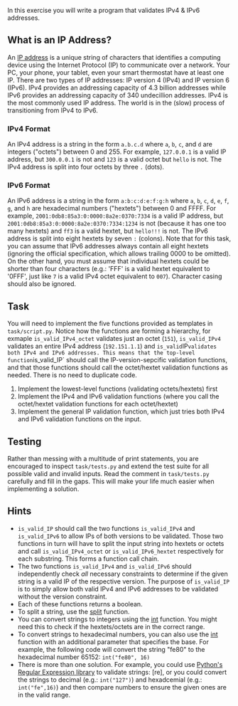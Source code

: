 In this exercise you will write a program that validates IPv4 & IPv6 addresses.

## What is an IP Address?

An [IP address](https://en.wikipedia.org/wiki/IP_address) is a unique string of characters that identifies a computing device using the Internet Protocol (IP) to communicate over a network. Your PC, your phone, your tablet, even your smart thermostat have at least one IP. There are two types of IP addresses: IP version 4 (IPv4) and IP version 6 (IPv6). IPv4 provides an addressing capacity of 4.3 billion addresses while IPv6 provides an addressing capacity of 340 undecillion addresses. IPv4 is the most commonly used IP address. The world is in the (slow) process of transitioning from IPv4 to IPv6.


### IPv4 Format
An IPv4 address is a string in the form `a.b.c.d` where `a`, `b`, `c`, and `d` are integers ("octets") between 0 and 255. For example, `127.0.0.1` is a valid IP address, but `300.0.0.1` is not and `123` is a valid octet but `hello` is not. The IPv4 address is split into four octets by three `.` (dots).


### IPv6 Format

 An IPv6 address is a string in the form `a:b:c:d:e:f:g:h` where `a`, `b`, `c`, `d`, `e`, `f`, `g`, and `h` are hexadecimal numbers ("hextets") between 0 and FFFF. For example, `2001:0db8:85a3:0:0000:8a2e:0370:7334` is a valid IP address, but `2001:0db8:85a3:0:0000:8a2e:0370:7334:1234` is not (because it has one too many hextets) and `ff3` is a valid hextet, but `hello!!!` is not. The IPv6 address is split into eight hextets by seven `:` (colons). Note that for this task, you can assume that IPv6 addresses always contain all eight hextets (ignoring the official specification, which allows trailing 0000 to be omitted). On the other hand, you must assume that individual hextets could be shorter than four characters (e.g.: 'FFF' is a valid hextet equivalent to '0FFF', just like `7` is a valid IPv4 octet equivalent to `007`). Character casing should also be ignored.

## Task

You will need to implement the five functions provided as templates in `task/script.py`. Notice how the functions are forming a hierarchy, for exmaple `is_valid_IPv4_octet` validates just an octet (`151`), `is_valid_IPv4` validates an entire IPv4 address (`192.151.1.1`) and `is_valid`IP` validates both IPv4 and IPv6 addresses. This means that the top-level function `is_valid_IP` should call the IP-version-sepcific validation functions, and that those functions should call the octet/hextet validation functions as needed. There is no need to duplicate code.

 1. Implement the lowest-level functions (validating octets/hextets) first
 2. Implement the IPv4 and IPv6 validation functions (where you call the octet/hextet validation functions for each octet/hextet)
 3. Implement the general IP validation function, which just tries both IPv4 and IPv6 validation functions on the input.

## Testing
Rather than messing with a multitude of print statements, you are encouraged to inspect `task/tests.py` and extend the test suite for all possible valid and invalid inputs. Read the comment in `task/tests.py` carefully and fill in the gaps. This will make your life much easier when implementing a solution.

## Hints

- `is_valid_IP` should call the two functions `is_valid_IPv4` and `is_valid_IPv6` to allow IPs of both versions to be validated. Those two functions in turn will have to split the input string into hextets or octets and call `is_valid_IPv4_octet` or `is_valid_IPv6_hextet` respectively for each substring. This forms a function call chain.
- The two functions `is_valid_IPv4` and `is_valid_IPv6` should independently check *all* necessary constraints to determine if the given string is a valid IP of the respective version. The purpose of `is_valid_IP` is to simply allow both valid IPv4 and IPv6 addresses to be validated without the version constraint.
- Each of these functions returns a boolean.
- To split a string, use the [split](https://docs.python.org/3/library/stdtypes.html#str.split) function.
- You can convert strings to integers using the [int](https://docs.python.org/3/library/functions.html#int) function. You might need this to check if the hextets/octets are in the correct range.
- To convert strings to hexadecimal numbers, you can also use the [int](https://docs.python.org/3/library/functions.html#int) function with an additional parameter that specifies the base. For example, the following code will convert the string "fe80" to the hexadecimal number 65152: `int("fe80", 16)`
- There is more than one solution. For example, you could use [Python's Regular Expression library](https://docs.python.org/3/library/re.html) to validate strings: [re], or you could convert the strings to decimal (e.g.: `int("127")`) and hexadcemial (e.g.: `int("fe",16)`) and then compare numbers to ensure the given ones are in the valid range.

